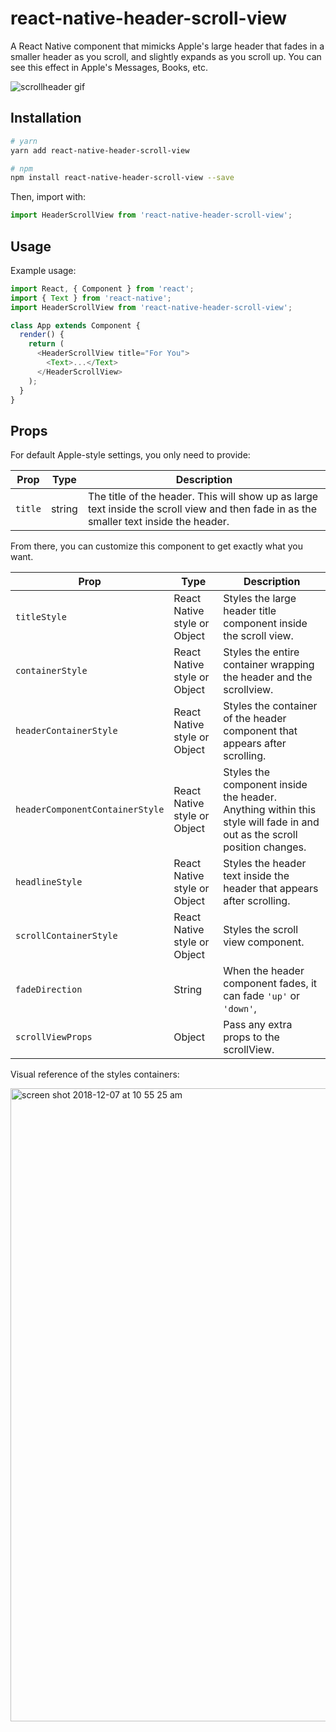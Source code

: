 # react-native-header-scroll-view

A React Native component that mimicks Apple's large header that fades in a smaller header as you scroll, and slightly expands as you scroll up. You can see this effect in Apple's Messages, Books, etc.

![scrollheader gif](https://user-images.githubusercontent.com/6455018/49657127-ee568800-fa0c-11e8-95cb-42645b4cda49.gif)

## Installation

```bash
# yarn
yarn add react-native-header-scroll-view

# npm
npm install react-native-header-scroll-view --save
```

Then, import with:

```js
import HeaderScrollView from 'react-native-header-scroll-view';
```

## Usage

Example usage:

```js
import React, { Component } from 'react';
import { Text } from 'react-native';
import HeaderScrollView from 'react-native-header-scroll-view';

class App extends Component {
  render() {
    return (
      <HeaderScrollView title="For You">
        <Text>...</Text>
      </HeaderScrollView>
    );
  }
}
```

## Props

For default Apple-style settings, you only need to provide:

| Prop    | Type   | Description                                                                                                                             |
| ------- | ------ | --------------------------------------------------------------------------------------------------------------------------------------- |
| `title` | string | The title of the header. This will show up as large text inside the scroll view and then fade in as the smaller text inside the header. |

From there, you can customize this component to get exactly what you want.

| Prop                            | Type                         | Description                                                                                                             |
| ------------------------------- | ---------------------------- | ----------------------------------------------------------------------------------------------------------------------- |
| `titleStyle`                    | React Native style or Object | Styles the large header title component inside the scroll view.                                                         |
| `containerStyle`                | React Native style or Object | Styles the entire container wrapping the header and the scrollview.                                                     |
| `headerContainerStyle`          | React Native style or Object | Styles the container of the header component that appears after scrolling.                                              |
| `headerComponentContainerStyle` | React Native style or Object | Styles the component inside the header. Anything within this style will fade in and out as the scroll position changes. |
| `headlineStyle`                 | React Native style or Object | Styles the header text inside the header that appears after scrolling.                                                  |
| `scrollContainerStyle`          | React Native style or Object | Styles the scroll view component.                                                                                       |
| `fadeDirection`                 | String                       | When the header component fades, it can fade `'up'` or `'down'`,                                                        |
| `scrollViewProps`               | Object                       | Pass any extra props to the scrollView.                                                                                 |

Visual reference of the styles containers:

<img width="1013" alt="screen shot 2018-12-07 at 10 55 25 am" src="https://user-images.githubusercontent.com/6455018/49657862-9de02a00-fa0e-11e8-8f10-37ada69d917d.png">
